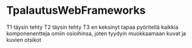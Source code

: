 # TpalautusWebFrameworks
T1 täysin tehty
T2 täysin tehty
T3 en keksinyt tapaa pyöritellä kaikkia komponenentteja omiin osioihinsa, joten tyydyin muokkaamaan kuvat ja kuvien otsikot
